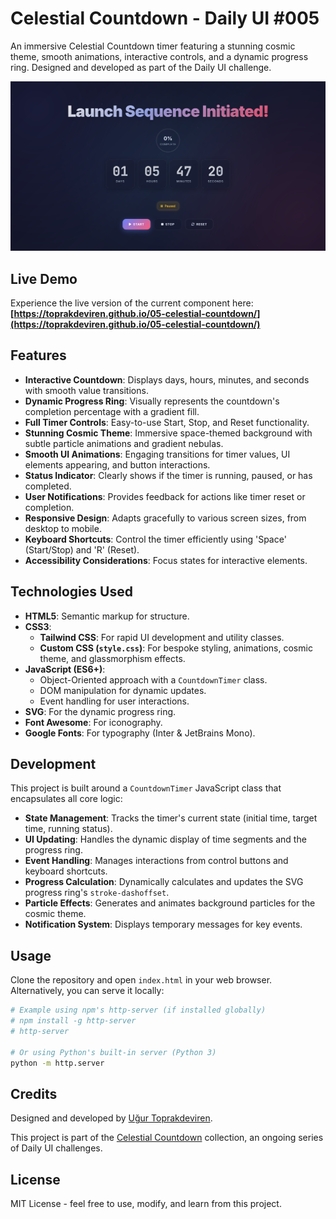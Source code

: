 # Celestial Countdown - Daily UI #005

An immersive Celestial Countdown timer featuring a stunning cosmic theme, smooth animations, interactive controls, and a dynamic progress ring. Designed and developed as part of the Daily UI challenge.

![Celestial Countdown Preview](preview.png)

## Live Demo

Experience the live version of the current component here:
**[https://toprakdeviren.github.io/05-celestial-countdown/](https://toprakdeviren.github.io/05-celestial-countdown/)**


## Features

- **Interactive Countdown**: Displays days, hours, minutes, and seconds with smooth value transitions.
- **Dynamic Progress Ring**: Visually represents the countdown's completion percentage with a gradient fill.
- **Full Timer Controls**: Easy-to-use Start, Stop, and Reset functionality.
- **Stunning Cosmic Theme**: Immersive space-themed background with subtle particle animations and gradient nebulas.
- **Smooth UI Animations**: Engaging transitions for timer values, UI elements appearing, and button interactions.
- **Status Indicator**: Clearly shows if the timer is running, paused, or has completed.
- **User Notifications**: Provides feedback for actions like timer reset or completion.
- **Responsive Design**: Adapts gracefully to various screen sizes, from desktop to mobile.
- **Keyboard Shortcuts**: Control the timer efficiently using 'Space' (Start/Stop) and 'R' (Reset).
- **Accessibility Considerations**: Focus states for interactive elements.

## Technologies Used

- **HTML5**: Semantic markup for structure.
- **CSS3**:
    - **Tailwind CSS**: For rapid UI development and utility classes.
    - **Custom CSS (`style.css`)**: For bespoke styling, animations, cosmic theme, and glassmorphism effects.
- **JavaScript (ES6+)**:
    - Object-Oriented approach with a `CountdownTimer` class.
    - DOM manipulation for dynamic updates.
    - Event handling for user interactions.
- **SVG**: For the dynamic progress ring.
- **Font Awesome**: For iconography.
- **Google Fonts**: For typography (Inter & JetBrains Mono).

## Development

This project is built around a `CountdownTimer` JavaScript class that encapsulates all core logic:

- **State Management**: Tracks the timer's current state (initial time, target time, running status).
- **UI Updating**: Handles the dynamic display of time segments and the progress ring.
- **Event Handling**: Manages interactions from control buttons and keyboard shortcuts.
- **Progress Calculation**: Dynamically calculates and updates the SVG progress ring's `stroke-dashoffset`.
- **Particle Effects**: Generates and animates background particles for the cosmic theme.
- **Notification System**: Displays temporary messages for key events.

## Usage

Clone the repository and open `index.html` in your web browser. Alternatively, you can serve it locally:

```bash
# Example using npm's http-server (if installed globally)
# npm install -g http-server
# http-server

# Or using Python's built-in server (Python 3)
python -m http.server
```

## Credits

Designed and developed by [Uğur Toprakdeviren](https://github.com/toprakdeviren).

This project is part of the [Celestial Countdown](https://github.com/toprakdeviren/05-celestial-countdown) collection, an ongoing series of Daily UI challenges.

## License

MIT License - feel free to use, modify, and learn from this project.
